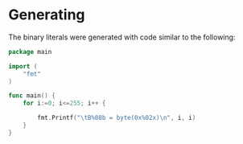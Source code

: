 # Generating

The binary literals were generated with code similar to the following:

```go
package main

import (
	"fmt"
)

func main() {
	for i:=0; i<=255; i++ {

		fmt.Printf("\tB%08b = byte(0x%02x)\n", i, i)
	}
}
```
